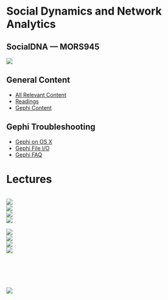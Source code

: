 <!-- 
.. title: index
.. slug: index
.. date: 2015-12-01 16:57:59 UTC-06:00
.. tags: 
.. category: 
.. link: 
.. description: 
.. type: text
-->

<!-- Start the first row -->
<div class="row" style='padding-bottom:0px;'>
<!-- title -->
<div class="col-md-9">
<h1> Social Dynamics and Network Analytics </h1>
<h2> SocialDNA &mdash; MORS945 </h1>
</div>
<!-- image -->
<div class="col-md-3">
<img src='/images/socialdna/logo.png'></img>
</div>
<!-- End the first row -->
</div>

<!-- Start the second row -->
<div class="row" style='padding-bottom:0px;'>
<div class='col-md-6'>
<h2>General Content</h2>
<ul>
<li> <a href='/categories/socialdna.html'>All Relevant Content</a>  </li>
<li> <a href='/categories/socialdna-readings.html'>Readings</a> </li>
<li> <a href='/categories/gephi.html'>Gephi Content</a> </li>
</ul>
</div>
<div class='col-md-6'>
<h2>Gephi Troubleshooting</h2>
<ul>
<li> <a href='/stories/socialdna/gephi-osx.html'>Gephi on OS X</a> </li>
<li> <a href='/stories/socialdna/gephi-io.html'>Gephi File I/O</a> </li>
<li> <a href='/stories/socialdna/gephi-faq.html'>Gephi FAQ</a> </li>
</ul>
</div>
<!-- End the second row -->
</div>

<div class="row" style='padding-bottom:15px;'>
<div class='col-md-12'>
<h1>Lectures</h1>
</div>
</div>

<!-- Lecture row 1 -->
<div class="row" style='padding-bottom:15px;'>
<div class="col-md-3">
<a href='/stories/socialdna/lectures/lecture1.html'> <img src='/images/socialdna/superstar.png'/> </a>
</div>
<div class="col-md-3">
<a href='/stories/socialdna/lectures/lecture2.html'> <img src='/images/socialdna/cascades.png'/> </a>
</div>
<div class="col-md-3">
<a href='/stories/socialdna/lectures/lecture3.html'> <img src='/images/socialdna/measureandreact.png'/> </a>
</div>
<div class="col-md-3">
<a href='/stories/socialdna/lectures/lecture4.html'> <img src='/images/socialdna/correlate.png'/> </a>
</div>
</div>

<!-- Lecture row 2 -->
<div class="row" style='padding-bottom:30px;'>
<div class="col-md-3">
<a href='/stories/socialdna/lectures/lecture5.html'> <img src='/images/socialdna/candycrushing.png'/> </a>
</div>
<div class="col-md-3">
<a href='/stories/socialdna/lectures/lecture6.html'> <img src='/images/socialdna/passivevirality.png'/> </a>
</div>
<div class="col-md-3">
<a href='/stories/socialdna/lectures/lecture7.html'> <img src='/images/socialdna/xx.png'/> </a>
</div>
<div class="col-md-3">
<a href='/stories/socialdna/lectures/lecture8.html'> <img src='/images/socialdna/xx.png'/> </a>
</div>
</div>

<!-- Lecture row 3 -->
<div class="row" style='padding-top:30px;padding-bottom:15px;'>
<div class="col-md-3">

</div>
<div class="col-md-3">

</div>
<div class="col-md-3">

</div>
<div class="col-md-3">

</div>
</div>

<!-- Lecture row 4 -->
<div class="row" style='padding-bottom:15px;'>
<div class="col-md-3">

</div>
<div class="col-md-3">

</div>
<div class="col-md-3">

</div>
<div class="col-md-3">

</div>
</div>

<!-- Lecture row 5 -->
<div class="row" style='padding-bottom:15px;'>
<div class="col-md-3">

</div>
<div class="col-md-3">

</div>
<div class="col-md-3">
<a href='/stories/socialdna/lectures/lecture19.html'> <img src='/images/socialdna/redballoon.png'/> </a>
</div>
<div class="col-md-3">

</div>
</div>
